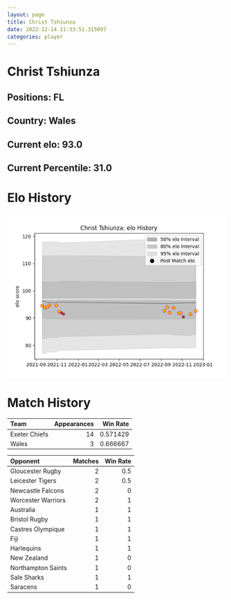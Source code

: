 ```yaml
---  
layout: page  
title: Christ Tshiunza  
date: 2022-12-14 11:33:51.315097  
categories: player  
---
```

# Christ Tshiunza

## Positions: FL

## Country: Wales

## Current elo: 93.0

## Current Percentile: 31.0

# Elo History


![elo history](history_ChristTshiunza.png)
# Match History


| Team          |   Appearances |   Win Rate |
|:--------------|--------------:|-----------:|
| Exeter Chiefs |            14 |   0.571429 |
| Wales         |             3 |   0.666667 |

| Opponent           |   Matches |   Win Rate |
|:-------------------|----------:|-----------:|
| Gloucester Rugby   |         2 |        0.5 |
| Leicester Tigers   |         2 |        0.5 |
| Newcastle Falcons  |         2 |        0   |
| Worcester Warriors |         2 |        1   |
| Australia          |         1 |        1   |
| Bristol Rugby      |         1 |        1   |
| Castres Olympique  |         1 |        1   |
| Fiji               |         1 |        1   |
| Harlequins         |         1 |        1   |
| New Zealand        |         1 |        0   |
| Northampton Saints |         1 |        0   |
| Sale Sharks        |         1 |        1   |
| Saracens           |         1 |        0   |